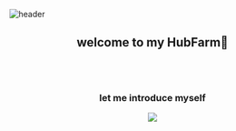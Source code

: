 ![header](https://capsule-render.vercel.app/api?type=waving&color=90A17D&height=300&section=header&text=hwantech🍵&fontSize=90&fontColor=EEEEEE)

<h2 align="center"&fontColor=90A17D > welcome to my HubFarm🌱 </h2>
<br><br>
<h3 align="center"> let me introduce myself </h3>
<p align="center"> <a <a href="[https://www.notion.so/ca63671babaf4ebc8223aec6eabc85c0]" target="_blank"><img src="https://img.shields.io/badge/Notion-[000000]?style=flat-square&logo=[Notion]&logoColor=white"/></a>

